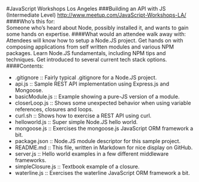 #JavaScript Workshops Los Angeles
###Building an API with JS (Intermediate Level)
http://www.meetup.com/JavaScript-Workshops-LA/
####Who’s this for:  
Someone who’s heard about Node, possibly installed it, and wants to gain some hands on expertise.
####What would an attendee walk away with:
Attendees will know how to setup a Node.JS project.  Get hands on with composing applications from self written modules and various NPM packages. Learn Node.JS fundamentals, including NPM tips and techniques. Get introduced to several current tech stack options.
####Contents:
- .gitignore :: Fairly typical .gitignore for a Node.JS project.
- api.js :: Sample REST API implementation using Express.js and Mongoose.
- basicModule.js :: Example showing a pure-JS version of a module.
- closerLoop.js :: Shows some unexpected behavior when using variable references, closures and loops.
- curl.sh :: Shows how to exercise a REST API using curl.
- helloworld.js :: Super simple Node.JS hello world.
- mongoose.js :: Exercises the mongoose.js JavaScript ORM framework a bit.
- package.json :: Node.JS module descriptor for this sample project.
- README.md :: This file, written in Markdown for nice display on GitHub.
- server.js :: Hello world examples in a few different middleware frameworks.
- simpleClosure.js :: Textbook example of a closure.
- waterline.js :: Exercises the waterline JavaScript ORM framework a bit.